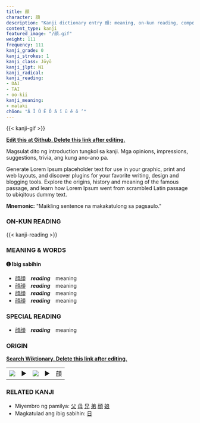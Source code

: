 ```yaml
---
title: 顔
character: 顔
description: "Kanji dictionary entry 顔: meaning, on-kun reading, compounds, origin, related kanji"
content_type: kanji
featured_image: "/顔.gif"
weight: 111
frequency: 111
kanji_grade: 0
kanji_strokes: 1
kanji_class: Jōyō
kanji_jlpt: N1
kanji_radical: 
kanji_reading: 
- DAI
- TAI
- oo-kii
kanji_meaning:
- malaki
chōon: "Ā Ī Ū Ē Ō ā ī ū ē ō ’"
---
```

[//]: # (Don't edit the line below. Kanji animated GIF code is automatically generated.)
{{< kanji-gif >}}

[//]: # (Edit below this line.)

**[Edit this at Github. Delete this link after editing.](https://github.com/tim0g/tim/tree/main/content/kanji/顔/index.md)**

Magsulat dito ng introduction tungkol sa kanji. Mga opinions, impressions, suggestions, trivia, ang kung ano-ano pa.

Generate Lorem Ipsum placeholder text for use in your graphic, print and web layouts, and discover plugins for your favorite writing, design and blogging tools. Explore the origins, history and meaning of the famous passage, and learn how Lorem Ipsum went from scrambled Latin passage to ubiqitous dummy text.
 
**Mnemonic:** "Maikling sentence na makakatulong sa pagsaulo."

### ON-KUN READING

[//]: # (Don't edit the line below. ON-KUN READING code is automatically generated.)
{{< kanji-reading >}}

### MEANING & WORDS

#### ➊ **Ibig sabihin**
  - [顔](../顔)[顔](../顔)　***reading***　meaning
  - [顔](../顔)[顔](../顔)　***reading***　meaning
  - [顔](../顔)[顔](../顔)　***reading***　meaning
  - [顔](../顔)[顔](../顔)　***reading***　meaning

### SPECIAL READING
  - [顔](../顔)[顔](../顔)　***reading***　meaning

### ORIGIN

**[Search Wiktionary. Delete this link after editing.](https://wiktionary.org/wiki/顔)**
<table class="kanji-table"><tr><td>
<img src="60px-顔-bronze.svg.png">
</td><td>▶</td><td>
<img src="60px-顔-oracle.svg.png">
</td><td>▶</td>
<td class="kanji-origin">顔</td>
</tr></table>

### RELATED KANJI
- Miyembro ng pamilya: [父](../父) [母](../母) [兄](../兄) [弟](../弟) [顔](../顔) [娘](../娘)
- Magkatulad ang ibig sabihin: [日](../日)

